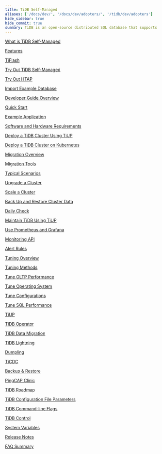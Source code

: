 ```yaml
---
title: TiDB Self-Managed
aliases: ['/docs/dev/', '/docs/dev/adopters/', '/tidb/dev/adopters']
hide_sidebar: true
hide_commit: true
summary: TiDB is an open-source distributed SQL database that supports Hybrid Transactional and Analytical Processing (HTAP) workloads. The guide provides information on features, TiFlash, development, deployment, migration, maintenance, monitoring, tuning, tools, and references. It covers everything from quick start to advanced configurations and tools for TiDB.
---
```


<LearningPathContainer platform="tidb" title="TiDB Self-Managed" subTitle="TiDB is an open-source distributed SQL database that supports Hybrid Transactional and Analytical Processing (HTAP) workloads. Find the guide, samples, and references you need to use TiDB.">

<!-- Localization note for TiDB:

- English: use distributed SQL, and start to emphasize HTAP
- Chinese: can keep "NewSQL" and emphasize one-stop real-time HTAP ("一栈式实时 HTAP")
- Japanese: use NewSQL because it is well-recognized

-->

<LearningPath label="Learn" icon="cloud1">

[What is TiDB Self-Managed](./overview?target=_blank)

[Features](./basic-features?target=_blank)

[TiFlash](./tiflash-overview?target=_blank)

</LearningPath>

<LearningPath label="Try" icon="cloud5">

[Try Out TiDB Self-Managed](./quick-start-with-tidb?target=_blank)

[Try Out HTAP](./quick-start-with-htap?target=_blank)

[Import Example Database](./import-example-data?target=_blank)

</LearningPath>

<LearningPath label="Develop" icon="doc8">

[Developer Guide Overview](./dev-guide-overview?target=_blank)

[Quick Start](./dev-guide-build-cluster-in-cloud?target=_blank)

[Example Application](./dev-guide-sample-application-java-spring-boot?target=_blank)

</LearningPath>

<LearningPath label="Deploy" icon="deploy">

[Software and Hardware Requirements](./hardware-and-software-requirements?target=_blank)

[Deploy a TiDB Cluster Using TiUP](./production-deployment-using-tiup?target=_blank)

[Deploy a TiDB Cluster on Kubernetes](../../tidb-in-kubernetes/stable?target=_blank)

</LearningPath>

<LearningPath label="Migrate" icon="cloud3">

[Migration Overview](./migration-overview?target=_blank)

[Migration Tools](./migration-tools?target=_blank)

[Typical Scenarios](./migrate-aurora-to-tidb?target=_blank)

</LearningPath>

<LearningPath label="Maintain" icon="maintain">

[Upgrade a Cluster](./upgrade-tidb-using-tiup?target=_blank)

[Scale a Cluster](./scale-tidb-using-tiup?target=_blank)

[Back Up and Restore Cluster Data](./backup-and-restore-overview?target=_blank)

[Daily Check](./daily-check?target=_blank)

[Maintain TiDB Using TiUP](./maintain-tidb-using-tiup?target=_blank)

</LearningPath>

<LearningPath label="Monitor" icon="cloud6">

[Use Prometheus and Grafana](./tidb-monitoring-framework?target=_blank)

[Monitoring API](./tidb-monitoring-api?target=_blank)

[Alert Rules](./alert-rules?target=_blank)

</LearningPath>

<LearningPath label="Tune" icon="tidb-cloud-tune">

[Tuning Overview](./performance-tuning-overview?target=_blank)

[Tuning Methods](./performance-tuning-methods?target=_blank)

[Tune OLTP Performance](./performance-tuning-practices?target=_blank)

[Tune Operating System](./tune-operating-system?target=_blank)

[Tune Configurations](./configure-memory-usage?target=_blank)

[Tune SQL Performance](./sql-tuning-overview?target=_blank)

</LearningPath>

<LearningPath label="Tools" icon="doc7">

[TiUP](./tiup-overview?target=_blank)

[TiDB Operator](./tidb-operator-overview?target=_blank)

[TiDB Data Migration ](./dm-overview?target=_blank)

[TiDB Lightning](./tidb-lightning-overview?target=_blank)

[Dumpling](./dumpling-overview?target=_blank)

[TiCDC](./ticdc-overview?target=_blank)

[Backup & Restore ](./backup-and-restore-overview?target=_blank)

[PingCAP Clinic](./clinic-introduction?target=_blank)

</LearningPath>

<LearningPath label="Reference" icon="cloud-dev">

[TiDB Roadmap](./tidb-roadmap?target=_blank)

[TiDB Configuration File Parameters](./tidb-configuration-file?target=_blank)

[TiDB Command-line Flags](./command-line-flags-for-tidb-configuration?target=_blank)

[TiDB Control](./tidb-control?target=_blank)

[System Variables](./system-variables?target=_blank)

[Release Notes](./release-notes?target=_blank)

[FAQ Summary](./faq-overview?target=_blank)

</LearningPath>

</LearningPathContainer>
